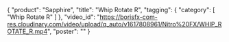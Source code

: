 {
   "product": "Sapphire",
   "title": "Whip Rotate R",
   "tagging": {
   "category": [
      "Whip Rotate R"
    ]
   },
   "video_id": "https://borisfx-com-res.cloudinary.com/video/upload/q_auto/v1617808961/Nitro%20FX/WHIP_ROTATE_R.mp4",
   "poster": ""
}
